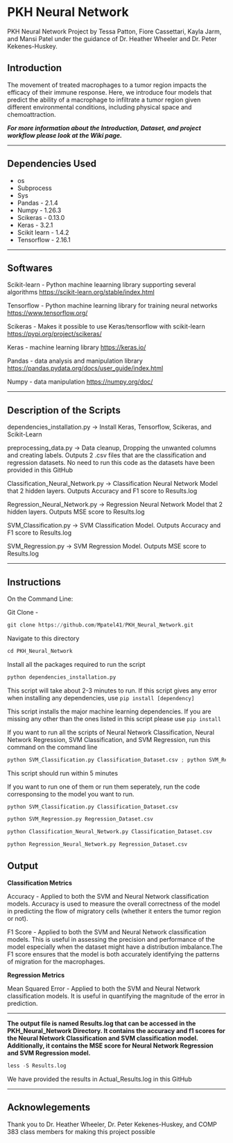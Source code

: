 # PKH Neural Network
PKH Neural Network Project by Tessa Patton, Fiore Cassettari, Kayla Jarm, and Mansi Patel under the guidance of Dr. Heather Wheeler and Dr. Peter Kekenes-Huskey. 

## Introduction 

The movement of treated macrophages to a tumor region impacts the efficacy of their immune response. Here, we introduce four models that predict the ability of a macrophage to infiltrate a tumor region given different environmental conditions, including physical space and chemoattraction.

***For more information about the Introduction, Dataset, and project workflow please look at the Wiki page.***

----------------------------------------------------------------------------------------------------------------------------------------------

## Dependencies Used 
- os
- Subprocess
- Sys
- Pandas - 2.1.4
- Numpy - 1.26.3
- Scikeras -  0.13.0
- Keras - 3.2.1
- Scikit learn - 1.4.2
- Tensorflow - 2.16.1

------------------------------------------------------------------------------------------------------------------------------------------------

## Softwares 

Scikit-learn - Python machine leaarning library supporting several algorithms
https://scikit-learn.org/stable/index.html

Tensorflow - Python machine learning library for training neural networks
https://www.tensorflow.org/

Scikeras - Makes it possible to use Keras/tensorflow with scikit-learn
https://pypi.org/project/scikeras/

Keras - machine learning library
https://keras.io/

Pandas - data analysis and manipulation library
https://pandas.pydata.org/docs/user_guide/index.html

Numpy - data manipulation https://numpy.org/doc/

---------------------------------------------------------------------------------------------------------------------------------------------------

## Description of the Scripts 

dependencies_installation.py -> Install Keras, Tensorflow, Scikeras, and Scikit-Learn

preprocessing_data.py -> Data cleanup, Dropping the unwanted columns and creating labels. Outputs 2 .csv files that are the classification and regression datasets. No need to run this code as the datasets have been provided in this GitHub 

Classification_Neural_Network.py -> Classification Neural Network Model that 2 hidden layers. Outputs Accuracy and F1 score to Results.log

Regression_Neural_Network.py -> Regression Neural Network Model that 2 hidden layers. Outputs MSE score to Results.log

SVM_Classification.py -> SVM Classification Model. Outputs Accuracy and F1 score to Results.log

SVM_Regression.py -> SVM Regression Model. Outputs MSE score to Results.log

---------------------------------------------------------------------------------------------------------------------------------------------------

## Instructions

On the Command Line: 

Git Clone - 

```python
git clone https://github.com/Mpatel41/PKH_Neural_Network.git
```

Navigate to this directory 

```python 
cd PKH_Neural_Network
```
Install all the packages required to run the script 

```python
python dependencies_installation.py
```
This script will take about 2-3 minutes to run. If this script gives any error when installing any dependencies, use ```pip install [dependency]```

This script installs the major machine learning dependencies. If you are missing any other than the ones listed in this script please use ``` pip install ```




If you want to run all the scripts of Neural Network Classification, Neural Network Regression, SVM Classification, and SVM Regression, run this command on the command line 

```python
python SVM_Classification.py Classification_Dataset.csv ; python SVM_Regression.py Regression_Dataset.csv ; python Classification_Neural_Network.py Classification_Dataset.csv ; python Regression_Neural_Network.py Regression_Dataset.csv
```

This script should run within 5 minutes




If you want to run one of them or run them seperately, run the code corresponsing to the model you want to run.  

```python
python SVM_Classification.py Classification_Dataset.csv
```
```python
python SVM_Regression.py Regression_Dataset.csv
```
```python
python Classification_Neural_Network.py Classification_Dataset.csv
```
```python
python Regression_Neural_Network.py Regression_Dataset.csv
```

## Output 

**Classification Metrics**

Accuracy -
Applied to both the SVM and Neural Network classification models. Accuracy is used to measure the overall correctness of the model in predicting the flow of migratory cells (whether it enters the tumor region or not).

F1 Score -
Applied to both the SVM and Neural Network classification models. This is useful in assessing the precision and performance of the model especially when the dataset might have a distribution imbalance.The F1 score ensures that the model is both accurately identifying the patterns of migration for the macrophages.

**Regression Metrics**

Mean Squared Error -
Applied to both the SVM and Neural Network classification models. It is useful in quantifying the magnitude of the error in prediction.

----------------

**The output file is named Results.log that can be accessed in the PKH_Neural_Network Directory. It contains the accuracy and f1 scores for the Neural Network Classification and SVM classification model. Additionally, it contains the MSE score for Neural Network Regression and SVM Regression model.**

```python
less -S Results.log
```

We have provided the results in Actual_Results.log in this GitHub 

---------------------------------------------------------------------------------------------------------------------------------------------------
## Acknowlegements

Thank you to Dr. Heather Wheeler, Dr. Peter Kekenes-Huskey, and COMP 383 class members for making this project possible 


